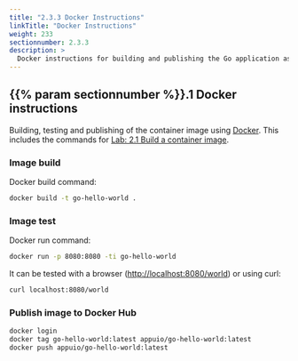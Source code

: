 ```yaml
---
title: "2.3.3 Docker Instructions"
linkTitle: "Docker Instructions"
weight: 233
sectionnumber: 2.3.3
description: >
  Docker instructions for building and publishing the Go application as container image.
---
```


## {{% param sectionnumber %}}.1 Docker instructions

Building, testing and publishing of the container image using [Docker](https://www.docker.com/). This includes the commands for [Lab: 2.1 Build a container image](build-container-image/).


### Image build

Docker build command:

```bash
docker build -t go-hello-world .
```


### Image test

Docker run command:

```bash
docker run -p 8080:8080 -ti go-hello-world
```

It can be tested with a browser (<http://localhost:8080/world>) or using curl:

```bash
curl localhost:8080/world
```


### Publish image to Docker Hub

```bash
docker login
docker tag go-hello-world:latest appuio/go-hello-world:latest
docker push appuio/go-hello-world:latest
```
